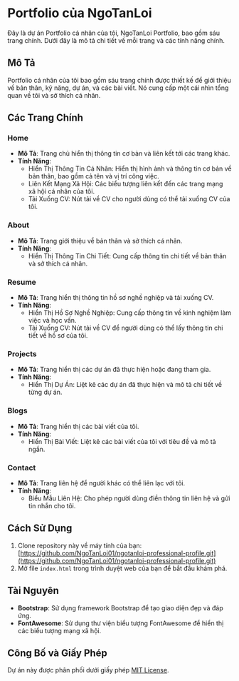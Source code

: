 # Portfolio của NgoTanLoi

Đây là dự án Portfolio cá nhân của tôi, NgoTanLoi Portfolio, bao gồm sáu trang chính. Dưới đây là mô tả chi tiết về mỗi trang và các tính năng chính.

## Mô Tả

Portfolio cá nhân của tôi bao gồm sáu trang chính được thiết kế để giới thiệu về bản thân, kỹ năng, dự án, và các bài viết. Nó cung cấp một cái nhìn tổng quan về tôi và sở thích cá nhân.

## Các Trang Chính

### Home

- **Mô Tả**: Trang chủ hiển thị thông tin cơ bản và liên kết tới các trang khác.
- **Tính Năng**:
  - Hiển Thị Thông Tin Cá Nhân: Hiển thị hình ảnh và thông tin cơ bản về bản thân, bao gồm cả tên và vị trí công việc.
  - Liên Kết Mạng Xã Hội: Các biểu tượng liên kết đến các trang mạng xã hội cá nhân của tôi.
  - Tải Xuống CV: Nút tải về CV cho người dùng có thể tải xuống CV của tôi.

### About

- **Mô Tả**: Trang giới thiệu về bản thân và sở thích cá nhân.
- **Tính Năng**:
  - Hiển Thị Thông Tin Chi Tiết: Cung cấp thông tin chi tiết về bản thân và sở thích cá nhân.

### Resume

- **Mô Tả**: Trang hiển thị thông tin hồ sơ nghề nghiệp và tải xuống CV.
- **Tính Năng**:
  - Hiển Thị Hồ Sơ Nghề Nghiệp: Cung cấp thông tin về kinh nghiệm làm việc và học vấn.
  - Tải Xuống CV: Nút tải về CV để người dùng có thể lấy thông tin chi tiết về hồ sơ của tôi.

### Projects

- **Mô Tả**: Trang hiển thị các dự án đã thực hiện hoặc đang tham gia.
- **Tính Năng**:
  - Hiển Thị Dự Án: Liệt kê các dự án đã thực hiện và mô tả chi tiết về từng dự án.

### Blogs

- **Mô Tả**: Trang hiển thị các bài viết của tôi.
- **Tính Năng**:
  - Hiển Thị Bài Viết: Liệt kê các bài viết của tôi với tiêu đề và mô tả ngắn.

### Contact

- **Mô Tả**: Trang liên hệ để người khác có thể liên lạc với tôi.
- **Tính Năng**:
  - Biểu Mẫu Liên Hệ: Cho phép người dùng điền thông tin liên hệ và gửi tin nhắn cho tôi.

## Cách Sử Dụng

1. Clone repository này về máy tính của bạn: [https://github.com/NgoTanLoi01/ngotanloi-professional-profile.git](https://github.com/NgoTanLoi01/ngotanloi-professional-profile.git)
2. Mở file `index.html` trong trình duyệt web của bạn để bắt đầu khám phá.

## Tài Nguyên

- **Bootstrap**: Sử dụng framework Bootstrap để tạo giao diện đẹp và đáp ứng.
- **FontAwesome**: Sử dụng thư viện biểu tượng FontAwesome để hiển thị các biểu tượng mạng xã hội.

## Công Bố và Giấy Phép

Dự án này được phân phối dưới giấy phép [MIT License](LICENSE).
